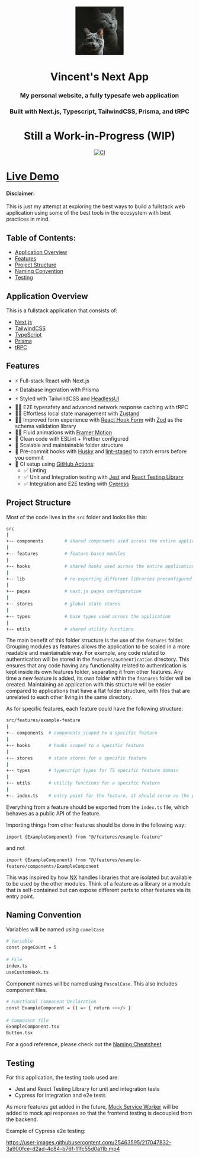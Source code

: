 <p align="center">
  <img src="/src/images/avatar.webp" width="130" alt="Vincent's Next App logo" />
</p>

<h1 align="center">
  Vincent's Next App
</h1>

<h3 align="center">
  My personal website, a fully typesafe web application
</h3>

<h3 align="center">
  Built with Next.js, Typescript, TailwindCSS, Prisma, and tRPC
</h3>

<h1 align="center">
  Still a Work-in-Progress (WIP)
</h1>

<div align="center">

[![CI](https://github.com/lvince95/my-next-app/actions/workflows/ci.yml/badge.svg)](https://github.com/lvince95/my-next-app/actions/workflows/ci.yml)

</div>

# [Live Demo](https://vincent-next.vercel.app)

#### Disclaimer:

This is just my attempt at exploring the best ways to build a fullstack web application using some of the best tools in the ecosystem with best practices in mind.

## Table of Contents:

- <a href="#about">Application Overview</a>
- <a href="#features">Features</a>
- <a href="#project-structure">Project Structure</a>
- <a href="#naming-convention">Naming Convention</a>
- <a href="#testing">Testing</a>

<h2 id="about">Application Overview</h2>

This is a fullstack application that consists of:

- [Next.js](https://nextjs.org)
- [TailwindCSS](https://tailwindcss.com)
- [TypeScript](https://www.typescriptlang.org)
- [Prisma](https://www.prisma.io)
- [tRPC](https://trpc.io)

<h2 id="features">Features</h2>

- ⚡ Full-stack React with Next.js
- ⚡ Database ingeration with Prisma
- ⚡ Styled with TailwindCSS and [HeadlessUI](https://headlessui.com)
- 🧙‍♂️ E2E typesafety and advanced network response caching with tRPC
- 🧙‍♂️ Effortless local state management with [Zustand](https://github.com/pmndrs/zustand)
- 🧙‍♂️ Improved form experience with [React Hook Form](https://react-hook-form.com) with [Zod](https://zod.dev) as the schema validation library
- 🧙‍♂️ Fluid animations with [Framer Motion](https://www.framer.com/motion)
- 🎨 Clean code with ESLint + Prettier configured
- 🎨 Scalable and maintainable folder structure
- 💚 Pre-commit hooks with [Husky](https://github.com/typicode/husky) and [lint-staged](https://github.com/okonet/lint-staged) to catch errors before you commit
- 💚 CI setup using [GitHub Actions](https://github.com/features/actions):
  - ✅ Linting
  - ✅ Unit and Integration testing with [Jest](https://jestjs.io) and [React Testing Library](https://testing-library.com/docs/react-testing-library/intro)
  - ✅ Integration and E2E testing with [Cypress](https://www.cypress.io)

<h2 id="project-structure">Project Structure</h2>

Most of the code lives in the `src` folder and looks like this:

```sh
src
|
+-- components        # shared components used across the entire application
|
+-- features          # feature based modules
|
+-- hooks             # shared hooks used across the entire application
|
+-- lib               # re-exporting different libraries preconfigured for the application (if any)
|
+-- pages             # next.js pages configuration
|
+-- stores            # global state stores
|
+-- types             # base types used across the application
|
+-- utils             # shared utility functions
```

The main benefit of this folder structure is the use of the `features` folder. Grouping modules as features allows the application to be scaled in a more readable and maintainable way. For example, any code related to authentication will be stored in the `features/authentication` directory. This ensures that any code having any functionality related to authentication is kept inside its own features folder, separating it from other features. Any time a new feature is added, its own folder within the `features` folder will be created. Maintaining an application with this structure will be easier compared to applications that have a flat folder structure, with files that are unrelated to each other living in the same directory.

As for specific features, each feature could have the following structure:

```sh
src/features/example-feature
|
+-- components  # components scoped to a specific feature
|
+-- hooks       # hooks scoped to a specific feature
|
+-- stores      # state stores for a specific feature
|
+-- types       # typescript types for TS specific feature domain
|
+-- utils       # utility functions for a specific feature
|
+-- index.ts    # entry point for the feature, it should serve as the public API of the given feature
```

Everything from a feature should be exported from the `index.ts` file, which behaves as a public API of the feature.

Importing things from other features should be done in the following way:

`import {ExampleComponent} from "@/features/example-feature"`

and not

`import {ExampleComponent} from "@/features/example-feature/components/ExampleComponent`

This was inspired by how [NX](https://nx.dev/) handles libraries that are isolated but available to be used by the other modules. Think of a feature as a library or a module that is self-contained but can expose different parts to other features via its entry point.

<h2 id="naming-convention">Naming Convention</h2>

Variables will be named using `camelCase`

```sh
# Variable
const pageCount = 5

# File
index.ts
useCustomHook.ts
```

Component names will be named using `PascalCase`. This also includes component files.

```sh
# Functional Component Declaration
const ExampleComponent = () => { return <></> }

# Component file
ExampleComponent.tsx
Button.tsx
```

For a good reference, please check out the [Naming Cheatsheet](https://github.com/kettanaito/naming-cheatsheet)

<h2 id="testing">Testing</h2>

For this application, the testing tools used are:

- Jest and React Testing Library for unit and integration tests
- Cypress for integration and e2e tests

As more features get added in the future, [Mock Service Worker](https://mswjs.io) will be added to mock api responses so that the frontend testing is decoupled from the backend.

Example of Cypress e2e testing:

https://user-images.githubusercontent.com/25463595/217047832-3a900fce-d2ad-4c84-b76f-11fc55d0a11b.mp4
